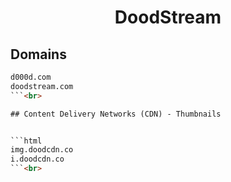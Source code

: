 


<h1 align="center">DoodStream</h1>  


## Domains


```html
d000d.com
doodstream.com
```<br>

## Content Delivery Networks (CDN) - Thumbnails


```html
img.doodcdn.co
i.doodcdn.co
```<br>
